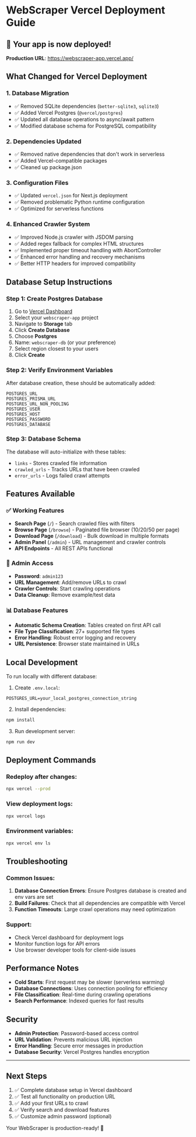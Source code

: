 # WebScraper Vercel Deployment Guide

## 🚀 Your app is now deployed!

**Production URL**: https://webscraper-app.vercel.app/

## What Changed for Vercel Deployment

### 1. Database Migration
- ✅ Removed SQLite dependencies (`better-sqlite3`, `sqlite3`)
- ✅ Added Vercel Postgres (`@vercel/postgres`)
- ✅ Updated all database operations to async/await pattern
- ✅ Modified database schema for PostgreSQL compatibility

### 2. Dependencies Updated
- ✅ Removed native dependencies that don't work in serverless
- ✅ Added Vercel-compatible packages
- ✅ Cleaned up package.json

### 3. Configuration Files
- ✅ Updated `vercel.json` for Next.js deployment
- ✅ Removed problematic Python runtime configuration
- ✅ Optimized for serverless functions

### 4. Enhanced Crawler System
- ✅ Improved Node.js crawler with JSDOM parsing
- ✅ Added regex fallback for complex HTML structures
- ✅ Implemented proper timeout handling with AbortController
- ✅ Enhanced error handling and recovery mechanisms
- ✅ Better HTTP headers for improved compatibility

## Database Setup Instructions

### Step 1: Create Postgres Database
1. Go to [Vercel Dashboard](https://vercel.com/dashboard)
2. Select your `webscraper-app` project
3. Navigate to **Storage** tab
4. Click **Create Database**
5. Choose **Postgres**
6. Name: `webscraper-db` (or your preference)
7. Select region closest to your users
8. Click **Create**

### Step 2: Verify Environment Variables
After database creation, these should be automatically added:
```
POSTGRES_URL
POSTGRES_PRISMA_URL
POSTGRES_URL_NON_POOLING
POSTGRES_USER
POSTGRES_HOST
POSTGRES_PASSWORD
POSTGRES_DATABASE
```

### Step 3: Database Schema
The database will auto-initialize with these tables:
- `links` - Stores crawled file information
- `crawled_urls` - Tracks URLs that have been crawled
- `error_urls` - Logs failed crawl attempts

## Features Available

### ✅ Working Features
- **Search Page** (`/`) - Search crawled files with filters
- **Browse Page** (`/browse`) - Paginated file browser (10/20/50 per page)
- **Download Page** (`/download`) - Bulk download in multiple formats
- **Admin Panel** (`/admin`) - URL management and crawler controls
- **API Endpoints** - All REST APIs functional

### 🔧 Admin Access
- **Password**: `admin123`
- **URL Management**: Add/remove URLs to crawl
- **Crawler Controls**: Start crawling operations
- **Data Cleanup**: Remove example/test data

### 📊 Database Features
- **Automatic Schema Creation**: Tables created on first API call
- **File Type Classification**: 27+ supported file types
- **Error Handling**: Robust error logging and recovery
- **URL Persistence**: Browser state maintained in URLs

## Local Development

To run locally with different database:
1. Create `.env.local`:
```env
POSTGRES_URL=your_local_postgres_connection_string
```

2. Install dependencies:
```bash
npm install
```

3. Run development server:
```bash
npm run dev
```

## Deployment Commands

### Redeploy after changes:
```bash
npx vercel --prod
```

### View deployment logs:
```bash
npx vercel logs
```

### Environment variables:
```bash
npx vercel env ls
```

## Troubleshooting

### Common Issues:
1. **Database Connection Errors**: Ensure Postgres database is created and env vars are set
2. **Build Failures**: Check that all dependencies are compatible with Vercel
3. **Function Timeouts**: Large crawl operations may need optimization

### Support:
- Check Vercel dashboard for deployment logs
- Monitor function logs for API errors
- Use browser developer tools for client-side issues

## Performance Notes

- **Cold Starts**: First request may be slower (serverless warming)
- **Database Connections**: Uses connection pooling for efficiency  
- **File Classification**: Real-time during crawling operations
- **Search Performance**: Indexed queries for fast results

## Security

- **Admin Protection**: Password-based access control
- **URL Validation**: Prevents malicious URL injection
- **Error Handling**: Secure error messages in production
- **Database Security**: Vercel Postgres handles encryption

---

## Next Steps

1. ✅ Complete database setup in Vercel dashboard
2. ✅ Test all functionality on production URL
3. ✅ Add your first URLs to crawl
4. ✅ Verify search and download features
5. ✅ Customize admin password (optional)

Your WebScraper is production-ready! 🎉 